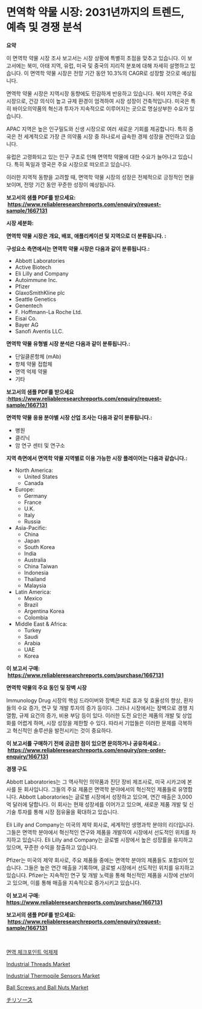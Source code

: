 <p><h1>면역학 약물 시장: 2031년까지의 트렌드, 예측 및 경쟁 분석</h1></p><p><strong>요약</strong></p>
<p><p>이 면역학 약물 시장 조사 보고서는 시장 상황에 특별히 초점을 맞추고 있습니다. 이 보고서에는 북미, 아태 지역, 유럽, 미국 및 중국의 지리적 분포에 대해 자세히 설명하고 있습니다. 이 면역학 약물 시장은 전망 기간 동안 10.3%의 CAGR로 성장할 것으로 예상됩니다. </p><p>면역학 약물 시장은 지역시장 동향에도 민감하게 반응하고 있습니다. 북미 지역은 주요 시장으로, 건강 의식이 높고 규제 환경이 엄격하여 시장 성장이 건축적입니다. 미국은 특히 바이오의약품의 혁신과 투자가 지속적으로 이루어지는 곳으로 명실상부한 수요가 있습니다.</p><p>APAC 지역은 높은 인구밀도와 신생 시장으로 여러 새로운 기회를 제공합니다. 특히 중국은 전 세계적으로 가장 큰 의약품 시장 중 하나로서 급속한 경제 성장을 견인하고 있습니다.</p><p>유럽은 고령화되고 있는 인구 구조로 인해 면역학 약물에 대한 수요가 늘어나고 있습니다. 특히 독일과 영국은 주요 시장으로 떠오르고 있습니다.</p><p>이러한 지역적 동향을 고려할 때, 면역학 약물 시장의 성장은 전체적으로 긍정적인 면을 보이며, 전망 기간 동안 꾸준한 성장이 예상됩니다.</p></p>
<p><strong>보고서의 샘플 PDF를 받으세요: &nbsp;<a href="https://www.reliableresearchreports.com/enquiry/request-sample/1667131">https://www.reliableresearchreports.com/enquiry/request-sample/1667131</a></strong></p>
<p><strong>시장 세분화:</strong></p>
<p><strong> 면역학 약물 시장은 개요, 배포, 애플리케이션 및 지역으로 더 분류됩니다. :</strong></p>
<p><strong>구성요소 측면에서는 면역학 약물 시장은 다음과 같이 분류됩니다.:</strong></p>
<p><ul><li>Abbott Laboratories</li><li>Active Biotech</li><li>Eli Lilly and Company</li><li>Autoimmune Inc.</li><li>Pfizer</li><li>GlaxoSmithKline plc</li><li>Seattle Genetics</li><li>Genentech</li><li>F. Hoffmann-La Roche Ltd.</li><li>Eisai Co.</li><li>Bayer AG</li><li>Sanofi Aventis LLC.</li></ul></p>
<p><strong> 면역학 약물 유형별 시장 분석은 다음과 같이 분류됩니다.:</strong></p>
<p><ul><li>단일클론항체 (mAb)</li><li>항체 약물 접합체</li><li>면역 억제 약물</li><li>기타</li></ul></p>
<p><strong>보고서의 샘플 PDF를 받으세요 :<a href="https://www.reliableresearchreports.com/enquiry/request-sample/1667131">https://www.reliableresearchreports.com/enquiry/request-sample/1667131</a></strong></p>
<p><strong> 면역학 약물 응용 분야별 시장 산업 조사는 다음과 같이 분류됩니다.:</strong></p>
<p><ul><li>병원</li><li>클리닉</li><li>암 연구 센터 및 연구소</li></ul></p>
<p><strong>지역 측면에서 면역학 약물 지역별로 이용 가능한 시장 플레이어는 다음과 같습니다.:</strong></p>
<p><ul>
    <li>
        North America:
        <ul>
            <li>United States</li>
            <li>Canada</li>
        </ul>
    </li>
    <li>
        Europe:
        <ul>
            <li>Germany</li>
            <li>France</li>
            <li>U.K.</li>
            <li>Italy</li>
            <li>Russia</li>
        </ul>
    </li>
    <li>
        Asia-Pacific:
        <ul>
            <li>China</li>
            <li>Japan</li>
            <li>South Korea</li>
            <li>India</li>
            <li>Australia</li>
            <li>China Taiwan</li>
            <li>Indonesia</li>
            <li>Thailand</li>
            <li>Malaysia</li>
        </ul>
    </li>
    <li>
        Latin America:
        <ul>
            <li>Mexico</li>
            <li>Brazil</li>
            <li>Argentina Korea</li>
            <li>Colombia</li>
        </ul>
    </li>
    <li>
        Middle East & Africa:
        <ul>
            <li>Turkey</li>
            <li>Saudi</li>
            <li>Arabia</li>
            <li>UAE</li>
            <li>Korea</li>
        </ul>
    </li>
    </ul></p>
<p><strong>이 보고서 구매: &nbsp;<a href="https://www.reliableresearchreports.com/purchase/1667131">https://www.reliableresearchreports.com/purchase/1667131</a></strong></p>
<p><strong>면역학 약물의 주요 동인 및 장벽 시장</strong></p>
<p><p>Immunology Drug 시장의 핵심 드라이버와 장벽은 치료 효과 및 효율성의 향상, 환자들의 수요 증가, 연구 및 개발 투자의 증가 등이다. 그러나 시장에서는 장벽으로 경쟁 치열함, 규제 요건의 증가, 비용 부담 등이 있다. 이러한 도전 요인은 제품의 개발 및 상업화를 어렵게 하며, 시장 성장을 제한할 수 있다. 따라서 기업들은 이러한 문제를 극복하고 혁신적인 솔루션을 발전시키는 것이 중요하다.</p></p>
<p><strong>이 보고서를 구매하기 전에 궁금한 점이 있으면 문의하거나 공유하세요.: &nbsp;<a href="https://www.reliableresearchreports.com/enquiry/pre-order-enquiry/1667131">https://www.reliableresearchreports.com/enquiry/pre-order-enquiry/1667131</a></strong></p>
<p><strong>경쟁 구도</strong></p>
<p><p>Abbott Laboratories는 그 역사적인 의약품과 진단 장비 제조사로, 미국 시카고에 본사를 둔 회사입니다. 그들의 주요 제품은 면역학 분야에서의 혁신적인 제품들로 유명합니다. Abbott Laboratories는 글로벌 시장에서 성장하고 있으며, 연간 매출은 3,000억 달러에 달합니다. 이 회사는 현재 성장세를 이어가고 있으며, 새로운 제품 개발 및 신기술 투자를 통해 시장 점유율을 확대하고 있습니다.</p><p>Eli Lilly and Company는 미국의 제약 회사로, 세계적인 생명과학 분야의 리더입니다. 그들은 면역학 분야에서 혁신적인 연구와 제품을 개발하여 시장에서 선도적인 위치를 차지하고 있습니다. Eli Lilly and Company는 글로벌 시장에서 높은 성장률을 유지하고 있으며, 꾸준한 수익을 창출하고 있습니다.</p><p>Pfizer는 미국의 제약 회사로, 주요 제품들 중에는 면역학 분야의 제품들도 포함되어 있습니다. 그들은 높은 연간 매출을 기록하며, 글로벌 시장에서 선도적인 위치를 유지하고 있습니다. Pfizer는 지속적인 연구 및 개발 노력을 통해 혁신적인 제품을 시장에 선보이고 있으며, 이를 통해 매출을 지속적으로 증가시키고 있습니다.</p></p>
<p><strong>이 보고서 구매: &nbsp; <a href="https://www.reliableresearchreports.com/purchase/1667131">https://www.reliableresearchreports.com/purchase/1667131</a></strong></p>
<p><strong>보고서의 샘플 PDF를 받으세요: &nbsp;<a href="https://www.reliableresearchreports.com/enquiry/request-sample/1667131">https://www.reliableresearchreports.com/enquiry/request-sample/1667131</a></strong><strong></strong></p>
<p>&nbsp;</p>
<p><p><a href="https://github.com/sougarounis/Market-Research-Report-List-3/blob/main/677090814426.md">면역 체크포인트 억제제</a></p><p><a href="https://spotless-saver-8fd.notion.site/Industrial-Threads-Market-Share-Market-New-Trends-Analysis-Report-By-Type-By-Application-By-End--76c59233ce1444c1b2437a5731634bee">Industrial Threads Market</a></p><p><a href="https://github.com/gdfhhhj/Market-Research-Report-List-3/blob/main/industrial-thermopile-sensors-market.md">Industrial Thermopile Sensors Market</a></p><p><a href="https://view.publitas.com/reportprime-1/ball-screws-and-ball-nuts-market-a-comprehensive-report-of-its-market-share-growth-trends-2024-2031/">Ball Screws and Ball Nuts Market</a></p><p><a href="https://github.com/CloydAbbott2023/Market-Research-Report-List-1/blob/main/418800315763.md">チリソース</a></p></p>